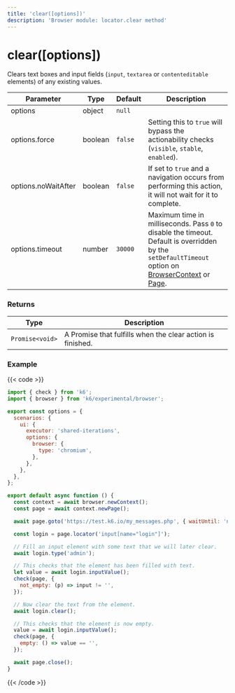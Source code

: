 ```yaml
---
title: 'clear([options])'
description: 'Browser module: locator.clear method'
---
```


# clear([options])

Clears text boxes and input fields (`input`, `textarea` or `contenteditable` elements) of any existing values.

<TableWithNestedRows>

| Parameter           | Type    | Default | Description                                                                                                                                                                                                                                                                                                                                   |
| ------------------- | ------- | ------- | --------------------------------------------------------------------------------------------------------------------------------------------------------------------------------------------------------------------------------------------------------------------------------------------------------------------------------------------- |
| options             | object  | `null`  |                                                                                                                                                                                                                                                                                                                                               |
| options.force       | boolean | `false` | Setting this to `true` will bypass the actionability checks (`visible`, `stable`, `enabled`).                                                                                                                                                                                                                                                 |
| options.noWaitAfter | boolean | `false` | If set to `true` and a navigation occurs from performing this action, it will not wait for it to complete.                                                                                                                                                                                                                                    |
| options.timeout     | number  | `30000` | Maximum time in milliseconds. Pass `0` to disable the timeout. Default is overridden by the `setDefaultTimeout` option on [BrowserContext](https://grafana.com/docs/k6/<K6_VERSION>/javascript-api/k6-experimental/browser/browsercontext/) or [Page](https://grafana.com/docs/k6/<K6_VERSION>/javascript-api/k6-experimental/browser/page/). |

</TableWithNestedRows>

### Returns

| Type            | Description                                                |
| --------------- | ---------------------------------------------------------- |
| `Promise<void>` | A Promise that fulfills when the clear action is finished. |

### Example

{{< code >}}

```javascript
import { check } from 'k6';
import { browser } from 'k6/experimental/browser';

export const options = {
  scenarios: {
    ui: {
      executor: 'shared-iterations',
      options: {
        browser: {
          type: 'chromium',
        },
      },
    },
  },
};

export default async function () {
  const context = await browser.newContext();
  const page = await context.newPage();

  await page.goto('https://test.k6.io/my_messages.php', { waitUntil: 'networkidle' });

  const login = page.locator('input[name="login"]');

  // Fill an input element with some text that we will later clear.
  await login.type('admin');

  // This checks that the element has been filled with text.
  let value = await login.inputValue();
  check(page, {
    not_empty: (p) => input != '',
  });

  // Now clear the text from the element.
  await login.clear();

  // This checks that the element is now empty.
  value = await login.inputValue();
  check(page, {
    empty: () => value == '',
  });

  await page.close();
}
```

{{< /code >}}
